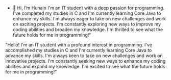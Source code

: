 - 👋 Hi, I’m Hunain
 I'm an IT student with a deep passion for programming.
 I've completed my studies in C and I'm currently learning Core Java to enhance my skills.
 I'm always eager to take on new challenges and work on exciting projects.
 I'm constantly exploring new ways to improve my coding abilities and broaden my knowledge.
 I'm thrilled to see what the future holds for me in programming!"
  

"Hello! I'm an IT student with a profound interest in programming. I've accomplished my studies in C and I'm currently learning Core Java to advance my skills. I'm always keen to take on new challenges and work on innovative projects. I'm constantly seeking new ways to enhance my coding abilities and expand my knowledge. I'm excited to see what the future holds for me in programming!"
<!---
mahmood-ali-hunain/mahmood-ali-hunain is a ✨ special ✨ repository because its `README.md` (this file) appears on your GitHub profile.
You can click the Preview link to take a look at your changes.
--->
